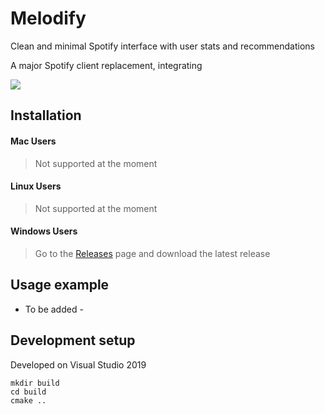 # Melodify
Clean and minimal Spotify interface with user stats and recommendations

A major Spotify client replacement, integrating

![](images/melodifyMain.jpg)

## Installation

 #### Mac Users
>
> Not supported at the moment
>
 #### Linux Users
>
> Not supported at the moment
>
 #### Windows Users
>
> Go to the [Releases](https://github.com/novatorem/Melodify/releases) page and download the latest release
>

## Usage example

- To be added -

## Development setup

Developed on Visual Studio 2019



```
mkdir build
cd build
cmake ..
```
